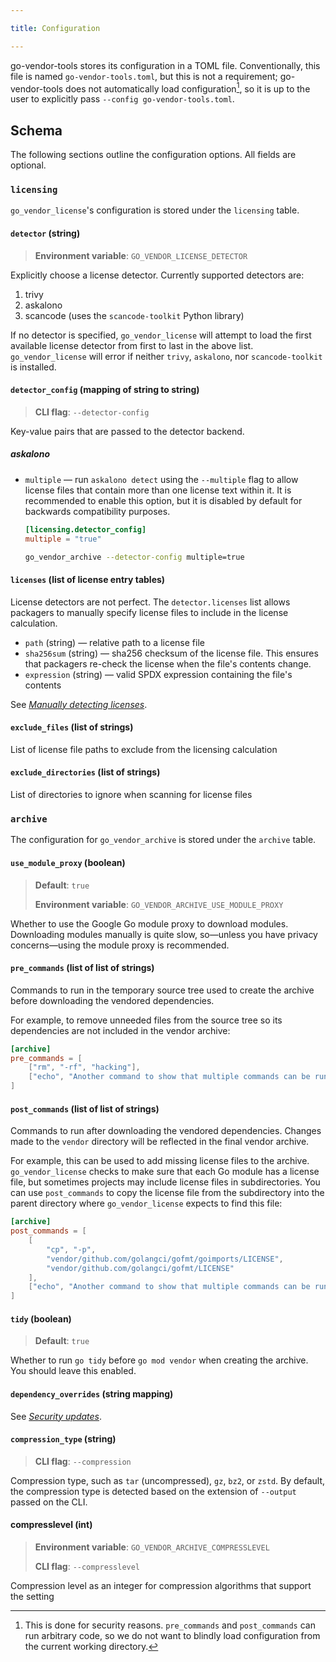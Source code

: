 ```yaml
---

title: Configuration

---
```

<!--
Copyright (C) 2024 Maxwell G <maxwell@gtmx.me>
SPDX-License-Identifier: MIT
-->
go-vendor-tools stores its configuration in a TOML file.
Conventionally, this file is named `go-vendor-tools.toml`,
but this is not a requirement;
go-vendor-tools does not automatically load configuration[^1],
so it is up to the user to explicitly pass `--config go-vendor-tools.toml`.

## Schema

The following sections outline the configuration options.
All fields are optional.

### `licensing`

`go_vendor_license`'s configuration is stored under the `licensing` table.

#### `detector` (string)

> **Environment variable**: `GO_VENDOR_LICENSE_DETECTOR`

Explicitly choose a license detector.
Currently supported detectors are:

1. trivy
2. askalono
3. scancode (uses the `scancode-toolkit` Python library)

If no detector is specified, `go_vendor_license` will attempt to load the first
available license detector from first to last in the above list.
`go_vendor_license` will error if neither `trivy`, `askalono`, nor
`scancode-toolkit` is installed.

#### `detector_config` (mapping of string to string)

> **CLI flag**: `--detector-config`

Key-value pairs that are passed to the detector backend.

##### askalono

- `multiple` — run `askalono detect` using the `--multiple` flag to allow
  license files that contain more than one license text within it.
  It is recommended to enable this option, but it is disabled by default for
  backwards compatibility purposes.

    ``` toml
    [licensing.detector_config]
    multiple = "true"
    ```

    ``` bash
    go_vendor_archive --detector-config multiple=true
    ```

#### `licenses` (list of license entry tables)

License detectors are not perfect.
The `detector.licenses` list allows packagers to manually specify license files
to include in the license calculation.

- `path` (string) — relative path to a license file
- `sha256sum` (string) — sha256 checksum of the license file.
  This ensures that packagers re-check the license when the file's contents
  change.
- `expression` (string) — valid SPDX expression containing the file's
  contents

See [*Manually detecting licenses*](./scenarios.md#manually-detecting-licenses).

#### `exclude_files` (list of strings)

List of license file paths to exclude from the licensing calculation

#### `exclude_directories` (list of strings)

List of directories to ignore when scanning for license files

### `archive`

The configuration for `go_vendor_archive` is stored under the `archive` table.

#### `use_module_proxy` (boolean)

> **Default**: `true`
>
> **Environment variable**: `GO_VENDOR_ARCHIVE_USE_MODULE_PROXY`

Whether to use the Google Go module proxy to download modules.
Downloading modules manually is quite slow, so—unless you have privacy
concerns—using the module proxy is recommended.

#### `pre_commands` (list of list of strings)

Commands to run in the temporary source tree used to create the archive before
downloading the vendored dependencies.

For example, to remove unneeded files from the source tree so its dependencies are
not included in the vendor archive:

``` toml
[archive]
pre_commands = [
    ["rm", "-rf", "hacking"],
    ["echo", "Another command to show that multiple commands can be run here"],
]
```

#### `post_commands` (list of list of strings)

Commands to run after downloading the vendored dependencies.
Changes made to the `vendor` directory will be reflected in the final vendor
archive.

For example, this can be used to add missing license files to the archive.
`go_vendor_license` checks to make sure that each Go module has a license file,
but sometimes projects may include license files in subdirectories.
You can use `post_commands` to copy the license file from the subdirectory into
the parent directory where `go_vendor_license` expects to find this file:

``` toml
[archive]
post_commands = [
    [
        "cp", "-p",
        "vendor/github.com/golangci/gofmt/goimports/LICENSE",
        "vendor/github.com/golangci/gofmt/LICENSE"
    ],
    ["echo", "Another command to show that multiple commands can be run here"],
]
```

#### `tidy` (boolean)

> **Default**: `true`

Whether to run `go tidy` before `go mod vendor` when creating the archive.
You should leave this enabled.

#### `dependency_overrides` (string mapping)

See [*Security updates*](./scenarios.md#security-updates).

#### `compression_type` (string)

> **CLI flag**: `--compression`

Compression type, such as `tar` (uncompressed), `gz`, `bz2`, or `zstd`.
By default, the compression type is detected based on the extension of
`--output` passed on the CLI.

#### compresslevel (int)

> **Environment variable**: `GO_VENDOR_ARCHIVE_COMPRESSLEVEL`
>
> **CLI flag**: `--compresslevel`

Compression level as an integer for compression algorithms that support the
setting

[^1]: This is done for security reasons. `pre_commands` and `post_commands` can
    run arbitrary code, so we do not want to blindly load configuration from
    the current working directory.
